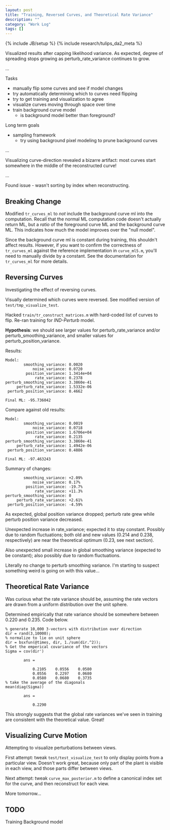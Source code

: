 ```yaml
---
layout: post
title: "Training, Reversed Curves, and Theoretical Rate Variance"
description: ""
category: "Work Log"
tags: []
---
```

{% include JB/setup %}
{% include research/tulips_da2_meta %}

Visualized results after capping likelihood variance.  As expected, degree of spreading stops growing as perturb_rate_variance continues to grow.

...

Tasks

* manually flip some curves and see if model changes
* try automatically determining which to curves need flipping
* try to get training and visualization to agree
* visualize curves moving through space over time
* train background curve model
    * is background model better than foreground?

Long term goals

*  sampling framework
    * try using background pixel modeling to prune background curves


...

Visualizing curve-direction revealed a bizarre artifact: most curves start somewhere in the middle of the reconstructed curve!

...

Found issue - wasn't sorting by index when reconstructing.

Breaking Change
---------------
Modified `tr_curves_ml` to *not* include the background curve ml into the computation.  Recall that the normal ML computation code doesn't actually return ML, but a *ratio* of the foreground curve ML and the background curve ML.  This indicates how much the model improves over the "null model".

Since the background curve ml is constant during training, this shouldn't affect results.  However, if you want to confirm the correctness of `tr_curves_ml` against the reference implementation in `curve_ml5.m`, you'll need to manually divide by a constant.  See the documentation for `tr_curves_ml` for more details.

Reversing Curves
---------------
Investigating the effect of reversing curves.  

Visually determined which curves were reversed.  See modified version of `test/tmp_visualize_test`.

Hacked `train/tr_construct_matrices.m` with hard-coded list of curves to flip.  Re-ran training for *IND-Perturb* model.

**Hypothesis**: we should see larger values for perturb_rate_variance and/or perturb_smoothing_variance, and smaller values for perturb_position_variance.

Results:


    Model:
            smoothing_variance: 0.0020
                noise_variance: 0.0720
             position_variance: 1.3414e+04
                 rate_variance: 0.2378
    perturb_smoothing_variance: 3.3860e-41
         perturb_rate_variance: 1.5332e-06
     perturb_position_variance: 0.4662

    Final ML: -95.736042

Compare against old results:
    
    Model:
            smoothing_variance: 0.0019
                noise_variance: 0.0718
             position_variance: 1.6706e+04
                 rate_variance: 0.2135
    perturb_smoothing_variance: 3.3860e-41
         perturb_rate_variance: 1.4942e-06
     perturb_position_variance: 0.4886

    Final ML: -97.463243

Summary of changes: 

            smoothing_variance: +2.09%
                noise_variance: 0.17%
             position_variance: -19.7%
                 rate_variance: +11.3%
    perturb_smoothing_variance: 0 
         perturb_rate_variance: +2.61%
     perturb_position_variance: -4.59%

As expected, global position variance dropped; perturb rate grew while perturb position variance decreased.

Unexpected increase in rate_variance; expected it to stay constant.  Possibly due to random fluctuations; both old and new values (0.214 and 0.238, respectively) are near the theoretical optimum (0.23, see next section).

Also unexpected small increase in global smoothing variance (expected to be constant); also possibly due to random fluctuations.

Literally no change to perturb smoothing variance.  I'm starting to suspect something weird is going on with this value...

<h2 id="optimal-rate-variance">Theoretical Rate Variance</h2>

Was curious what the rate variance should be, assuming the rate vectors are drawn from a uniform distribution over the unit sphere.

Determined empirically that rate variance should be somewhere between 0.220 and 0.235.  Code below.


    % generate 10,000 3-vectors with distribution over direction
    dir = rand(3,10000);
    % normalize to lie on unit sphere
    dir = bsxfun(@times, dir, 1./sum(dir.^2));
    % Get the emperical covariance of the vectors
    Sigma = cov(dir')

            ans =

                0.2105    0.0556    0.0580
                0.0556    0.2297    0.0680
                0.0580    0.0680    0.3735
    % take the average of the diagonals
    mean(diag(Sigma))

            ans =
                
                0.2290

This strongly suggests that the global rate variances we've seen in training are consistent with the theoretical value.  Great!

Visualizing Curve Motion
-------------------------
Attempting to visualize perturbations between views.

First attempt: tweak `test/test_visualize_test` to only display points from a particular view.  Doesn't work great, because only part of the plant is visible in each view, and those parts differ between views. 

Next attempt: tweak `curve_max_posterior.m`  to define a canonical index set for the curve, and then reconstruct for each view.

More tomorrow...

TODO
-----

Training Background model

